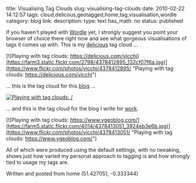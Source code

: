 title: Visualising Tag Clouds
slug: visualising-tag-clouds
date: 2010-02-22 14:12:57
tags: cloud,delicous,geotagged,home,tag,visualisation,wordle
category: blog
link: 
description: 
type: text
has_math: no
status: published

If you haven't played with [Wordle](https://www.wordle.net/ "https://www.wordle.net/") yet, I strongly suggest you point your browser of choice there right now and see what gorgeous visualisations of tags it comes up with. This is my [delicious](https://www.delicious.com/vicchi "https://www.delicious.com/vicchi") tag cloud ...

[![Playing with tag clouds: https://delicious.com/vicchi](https://farm3.static.flickr.com/2798/4378412895_132cf07f6a.jpg)](https://www.flickr.com/photos/vicchi/4378412895/ "Playing with tag clouds: https://delicious.com/vicchi")

... this is the tag cloud for this [blog](/ "/") ...

[![Playing with tag clouds: /](https://farm5.static.flickr.com/4042/4379165248_0734bbb50f.jpg)](https://www.flickr.com/photos/vicchi/4379165248/ "Playing with tag clouds: /")

... and this is the tag cloud for the blog I write for [work](https://www.ygeoblog.com/ "https://www.ygeoblog.com/").

[![Playing with tag clouds: https://www.ygeoblog.com/](https://farm5.static.flickr.com/4014/4378413051_3924eb3e6b.jpg)](https://www.flickr.com/photos/vicchi/4378413051/ "Playing with tag clouds: https://www.ygeoblog.com/")

All of which were produced using the default settings, with no tweaking, shows just how varied my personal approach to tagging is and how strongly tied to usage my tags are.

Written and posted from home (51.427051, -0.333344)



